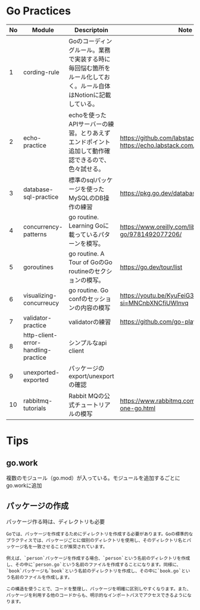 # Go Practices

| No  | Module                              | Descriptoin                                                | Note                                                              |
| --- | ----------------------------------- | ---------------------------------------------------------- | ----------------------------------------------------------------- |
| 1   | cording-rule                        | Goのコーディングルール。業務で実装する時に毎回悩む箇所をルール化しておく。ルール自体はNotionに記載している。 |                                                                   |
| 2   | echo-practice                       | echoを使ったAPIサーバーの練習。とりあえずエンドポイント追加して動作確認できるので、色々試せる。        | https://github.com/labstack/echo </br> https://echo.labstack.com/ |
| 3   | database-sql-practice               | 標準のsqlパッケージを使ったMySQLのDB操作の練習                               | https://pkg.go.dev/database/sql                                   |
| 4   | concurrency-patterns                | go routine. Learning Goに載っているパターンを模写。                      | https://www.oreilly.com/library/view/learning-go/9781492077206/   |
| 5   | goroutines                          | go routine. A Tour of GoのGo routineのセクションの模写。              | https://go.dev/tour/list                                          |
| 6   | visualizing-concurreucy             | go routine. Go confのセッションの内容の模写                            | https://youtu.be/KyuFeiG3Y60?si=MNCnbXNCfiUWInvq                  |
| 7   | validator-practice                  | validatorの練習                                               | https://github.com/go-playground/validator                        |
| 8   | http-client-error-handling-practice | シンプルなapi client                                            |                                                                   |
| 9   | unexported-exported                 | パッケージのexport/unexportの確認                                   |                                                                   |
| 10  | rabbitmq-tutorials                  | Rabbit MQの公式チュートリアルの模写                                     | https://www.rabbitmq.com/tutorials/tutorial-one-go.html           |

# Tips

## go.work
複数のモジュール（go.mod）が入っている。モジュールを追加するごとにgo.workに追加

## パッケージの作成
パッケージ作る時は、ディレクトリも必要

```
Goでは、パッケージを作成するためにディレクトリを作成する必要があります。Goの標準的なプラクティスでは、パッケージごとに個別のディレクトリを使用し、そのディレクトリ名とパッケージ名を一致させることが推奨されています。

例えば、`person`パッケージを作成する場合、`person`という名前のディレクトリを作成し、その中に`person.go`という名前のファイルを作成することになります。同様に、`book`パッケージも`book`という名前のディレクトリを作成し、その中に`book.go`という名前のファイルを作成します。

この構造を使うことで、コードを整理し、パッケージを明確に区別しやすくなります。また、パッケージを利用する他のコードからも、明示的なインポートパスでアクセスできるようになります。
```



